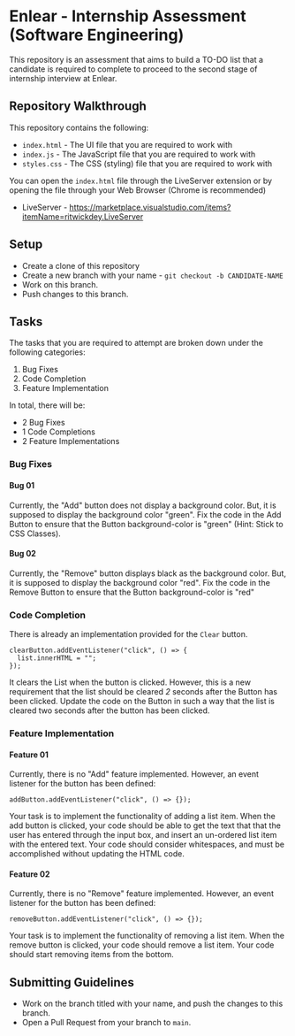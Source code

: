 # Enlear - Internship Assessment (Software Engineering)

This repository is an assessment that aims to build a TO-DO list that a candidate is required to complete to proceed to the second stage of internship interview at Enlear.

## Repository Walkthrough

This repository contains the following:

- `index.html` - The UI file that you are required to work with
- `index.js` - The JavaScript file that you are required to work with
- `styles.css` - The CSS (styling) file that you are required to work with

You can open the `index.html` file through the LiveServer extension or by opening the file through your Web Browser (Chrome is recommended)

- LiveServer - https://marketplace.visualstudio.com/items?itemName=ritwickdey.LiveServer

## Setup 

- Create a clone of this repository
- Create a new branch with your name - `git checkout -b CANDIDATE-NAME`
- Work on this branch.
- Push changes to this branch.

## Tasks

The tasks that you are required to attempt are broken down under the following categories:

1. Bug Fixes
2. Code Completion
3. Feature Implementation

In total, there will be:

- 2 Bug Fixes
- 1 Code Completions
- 2 Feature Implementations

### Bug Fixes

#### Bug 01

Currently, the "Add" button does not display a background color. But, it is supposed to display the background color "green". Fix the code in the Add Button to ensure that the Button background-color is "green" (Hint: Stick to CSS Classes).

#### Bug 02

Currently, the "Remove" button displays black as the background color. But, it is supposed to display the background color "red". Fix the code in the Remove Button to ensure that the Button background-color is "red"

### Code Completion

There is already an implementation provided for the `Clear` button.

```
clearButton.addEventListener("click", () => {
  list.innerHTML = "";
});

```

It clears the List when the button is clicked. However, this is a new requirement that the list should be cleared _2_ seconds after the Button has been clicked. Update the code on the Button in such a way that the list is cleared two seconds after the button has been clicked.

### Feature Implementation

#### Feature 01

Currently, there is no "Add" feature implemented. However, an event listener for the button has been defined:

```
addButton.addEventListener("click", () => {});
```

Your task is to implement the functionality of adding a list item. When the add button is clicked, your code should be able to get the text that that the user has entered through the input box, and insert an un-ordered list item with the entered text. Your code should consider whitespaces, and must be accomplished without updating the HTML code.

#### Feature 02

Currently, there is no "Remove" feature implemented. However, an event listener for the button has been defined:

```
removeButton.addEventListener("click", () => {});
```

Your task is to implement the functionality of removing a list item. When the remove button is clicked, your code should remove a list item.
Your code should start removing items from the bottom.

## Submitting Guidelines

- Work on the branch titled with your name, and push the changes to this branch.
- Open a Pull Request from your branch to `main`.